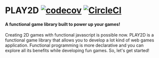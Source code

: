 # PLAY2D [![codecov](https://codecov.io/gh/vagfsantos/PLAY2D/branch/master/graph/badge.svg)](https://codecov.io/gh/vagfsantos/PLAY2D) [![CircleCI](https://circleci.com/gh/vagfsantos/PLAY2D/tree/master.svg?style=svg)](https://circleci.com/gh/vagfsantos/PLAY2D/tree/master)

#### A functional game library built to power up your games!
Creating 2D games with functional javascript is possible now. PLAY2D is a functional game library that allows you to develop a lot kind of web games application. Functional programming is more declarative and you can explore all its benefits while developing fun games. So, let's get started!
